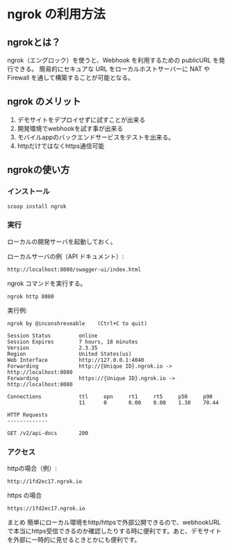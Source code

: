 # ngrok の利用方法

## ngrokとは？
ngrok（エングロック）を使うと、Webhook を利用するための publicURL を発行できる。
簡易的にセキュアな URL をローカルホストサーバーに NAT や Firewall を通して構築することが可能となる。

## ngrok のメリット
1. デモサイトをデプロイせずに試すことが出来る
2. 開発環境でwebhookを試す事が出来る
3. モバイルappのバックエンドサービスをテストを出来る。
4. httpだけではなくhttps通信可能

## ngrokの使い方

### インストール
```console
scoop install ngrok
```

### 実行
ローカルの開発サーバを起動しておく。

ローカルサーバの例（API ドキュメント）:
```
http://localhost:8080/swagger-ui/index.html
```

ngrok コマンドを実行する。
```console
ngrok http 8080
```
実行例:
```
ngrok by @inconshreveable    (Ctrl+C to quit)

Session Status         online
Session Expires        7 hours, 18 minutes
Version                2.3.35
Region                 United States(us)
Web Interface          http://127.0.0.1:4040
Forwarding             http://{Unique ID}.ngrok.io -> http://localhost:8080
Forwarding             https://{Unique ID}.ngrok.io -> http://localhost:8080

Connections            ttl     opn     rt1     rt5     p50     p90
                       11      0       0.00    0.00    1.30    70.44

HTTP Requests
-------------

GET /v2/api-docs       200
```

### アクセス
httpの場合（例）:  
```
http://1fd2ec17.ngrok.io
```

https の場合
```
https://1fd2ec17.ngrok.io
```

まとめ
簡単にローカル環境をhttp/httpsで外部公開できるので、webhookURLで本当にhttps受信できるのか確認したりする時に便利です。あと、デモサイトを外部に一時的に見せるときとかにも便利です。

